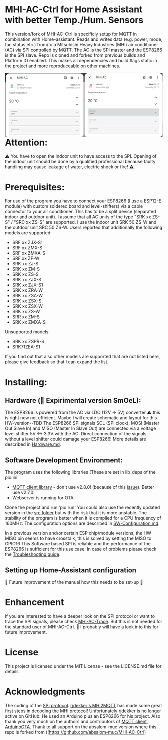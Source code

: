 # MHI-AC-Ctrl for Home Assistant with better Temp./Hum. Sensors
This version/fork of MHI-AC-Ctrl is specificly setup for MQTT in combination with Home-assistant.
Reads and writes data (e.g. power, mode, fan status etc.) from/to a Mitsubishi Heavy Industries (MHI) air conditioner (AC) via SPI controlled by MQTT. The AC is the SPI master and the ESP8266 is the SPI slave.
Repo is cloned and forked from previous builds and Platform IO enabled. This makes all dependencies and build flags static in the project and more reproduceable on other machines.

<img src="/images/HA-MHI-CTRL_Settings.png" width=650 align="left" />

# Attention:
:warning: You have to open the indoor unit to have access to the SPI. Opening of the indoor unit should be done by 
a qualified professional because faulty handling may cause leakage of water, electric shock or fire! :warning: 

# Prerequisites:
For use of the program you have to connect your ESP8266 (I use a ESP12-E module) with custom soldered board and level-shifters) via a
cable connector to your air conditioner. This has to be a split device (separated indoor and outdoor unit).
I assume that all AC units of the type "SRK xx ZS-S" / "SRC xx ZS-S" are supported. I use the indoor unit SRK 50 ZS-W and the outdoor unit SRC 50 ZS-W. Users reported that additionally the following models are supported:

- SRF xx ZJX-S1
- SRF xx ZMX-S
- SRF xx ZMXA-S
- SRF xx ZF-W
- SRK xx ZJ-S
- SRK xx ZM-S
- SRK xx ZS-S
- SRK xx ZJX-S
- SRK xx ZJX-S1
- SRK xx ZRA-W
- SRK xx ZSA-W
- SRK xx ZSX-S
- SRK xx ZSX-W
- SRK xx ZS-W
- SRR xx ZM-S
- SRK xx ZMXA-S

Unsupported models:

- SRK xx ZSPR-S
- SRK71ZEA-S1
 
If you find out that also other models are supported that are not listed here, please give feedback so that I can expand the list.

# Installing:

## Hardware (:construction_worker: Expirimental version SmOeL):
The ESP8266 is powered from the AC via LDO (12V -> 5V) converter :warning: this is right now not efficient. Maybe I will create schematic and layout for this HW-version--TBD 
The ESP8266 SPI signals SCL (SPI clock), MOSI (Master Out Slave In) and MISO (Master In Slave Out) are connected via a voltage level shifter 5V <-> 3.3V with the AC. Direct connection of the signals without a level shifter could damage your ESP8266!
More details are described in [Hardware.md](Hardware.md).

## Software Development Environment:
The program uses the following libraries (These are set in lib_deps of the pio.ini 
 - [MQTT client library](https://github.com/knolleary/pubsubclient) - don't use v2.8.0! (because of this [issue](https://github.com/knolleary/pubsubclient/issues/747)). Better use v2.7.0:
 - Webserver is running for OTA.
 
Clone the project and run 'pio run'
You could also use the recently updated version in the [src folder](src) but with the risk that it is more unstable. The stability of the program is better when it is compiled for a CPU frequency of 160MHz.
The configuration options are described in [SW-Configuration.md](SW-Configuration.md).

In a previous version and/or certain ESP chip/module versions, the HW-MISO pin seems to have crosstalk, this is solved by setting the MISO to GPIO16
This Software based SPI is reliable and the performance of the ESP8266 is sufficient for this use case.
In case of problems please check the [Troubleshooting guide](Troubleshooting.md).

## Setting up Home-Assistant configuration 
:construction_worker: Future improvement of the manual how this needs to be set-up :construction_worker:

# Enhancement
If you are interested to have a deeper look on the SPI protocol or want to trace the SPI signals, please check [MHI-AC-Trace](https://github.com/absalom-muc/MHI-AC-Trace). But this is not needed for the standard user of MHI-AC-Ctrl. :construction_worker: I probably will have a look into this for future improvement.

# License
This project is licensed under the MIT License - see the LICENSE.md file for details

# Acknowledgments
The coding of the [SPI protocol](https://github.com/absalom-muc/MHI-AC-Trace/blob/main/SPI.md). [rjdekker's MHI2MQTT](https://github.com/rjdekker/MHI2MQTT) has made some great first steps in decoding the MHI protocol! Unfortunately rjdekker is no longer active on GitHub. He used an Arduino plus an ESP8266 for his project.
Also thank you very much on the authors and contributors of [MQTT client](https://github.com/knolleary/pubsubclient), [ArduinoOTA](https://github.com/esp8266/Arduino/tree/master/libraries/ArduinoOTA). Thank to all support on the absalom-muc version where this repo is forked from ((https://github.com/absalom-muc/MHI-AC-Ctrl)

